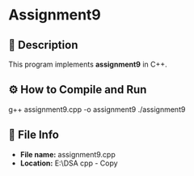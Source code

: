# Assignment9

## 📘 Description
This program implements **assignment9** in C++.

## ⚙️ How to Compile and Run
g++ assignment9.cpp -o assignment9
./assignment9

## 🧩 File Info
- **File name:** assignment9.cpp
- **Location:** E:\DSA cpp - Copy
